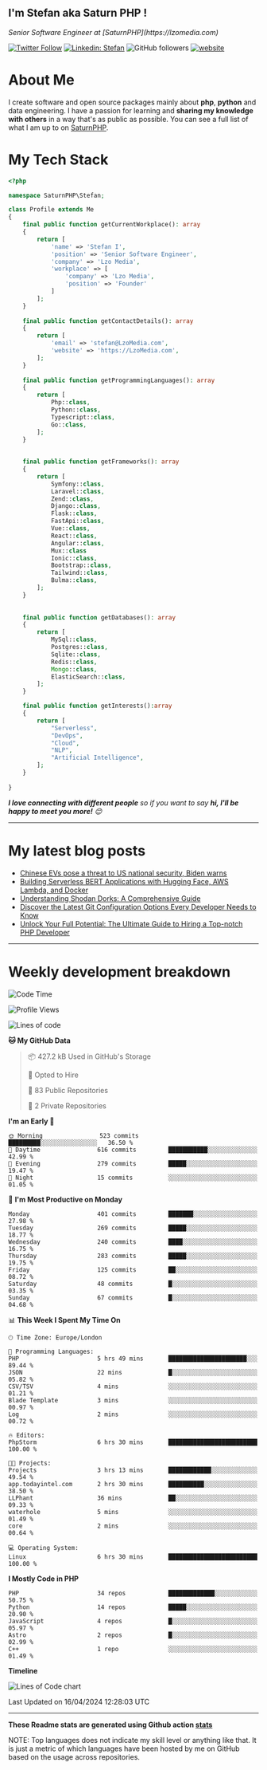 ## I'm Stefan aka Saturn PHP !

<p>
    <em>Senior Software Engineer at  [SaturnPHP](https://lzomedia.com)
</em>

</p>

[![Twitter Follow](https://img.shields.io/twitter/follow/cornatul?label=Follow)](https://twitter.com/intent/follow?screen_name=cornatul)
[![Linkedin: Stefan](https://img.shields.io/badge/cornatul-blue?style=flat-square&logo=Linkedin&logoColor=white&link=https://www.linkedin.com/in/cornatul/)](https://www.linkedin.com/in/cornatul/)
![GitHub followers](https://img.shields.io/github/followers/cornatul?label=Follow&style=social)
[![website](https://img.shields.io/badge/Website-46a2f1.svg?&style=flat-square&logo=Google-Chrome&logoColor=white&link=https://cornatul.com/)](https://cornatul.com/)



# About Me
I create software and open source packages mainly about **php**, **python** and data engineering. 
I have a passion for learning and **sharing my knowledge with others** in a way that's as public as possible. 
You can see a full list of what I am up to on [SaturnPHP](https://lzomedia.com).


# My Tech Stack

```php
<?php

namespace SaturnPHP\Stefan;

class Profile extends Me
{
    final public function getCurrentWorkplace(): array
    {
        return [
            'name' => 'Stefan I',
            'position' => 'Senior Software Engineer',
            'company' => 'Lzo Media',
            'workplace' => [
                'company' => 'Lzo Media',
                'position' => 'Founder'         
            ]
        ];
    }
    
    final public function getContactDetails(): array
    {
        return [
            'email' => 'stefan@LzoMedia.com',
            'website' => 'https://LzoMedia.com',
        ];
    }
    
    final public function getProgrammingLanguages(): array
    {
        return [
            Php::class,
            Python::class,
            Typescript::class,
            Go::class,
        ];
    }
    
    
    final public function getFrameworks(): array
    {
        return [
            Symfony::class,
            Laravel::class,
            Zend::class,
            Django::class,
            Flask::class,
            FastApi::class,
            Vue::class,
            React::class,
            Angular::class,
            Mux::class
            Ionic::class,
            Bootstrap::class,
            Tailwind::class,
            Bulma::class,
        ];
    }
    
    
    final public function getDatabases(): array
    {
        return [
            MySql::class,
            Postgres::class,
            Sqlite::class,
            Redis::class,
            Mongo::class,
            ElasticSearch::class,
        ];
    }

    final public function getInterests():array
    {
        return [
            "Serverless",
            "DevOps",
            "Cloud",
            "NLP",
            "Artificial Intelligence",
        ];
    }
   
}
```
 <em><b>I love connecting with different people</b> so if you want to say <b>hi, I'll be happy to meet you more!</b> 😊</em>

---
# My latest blog posts
<!-- BLOG-POST-LIST:START -->
- [Chinese EVs pose a threat to US national security, Biden warns](https://blog.lzomedia.com/chinese-evs-pose-a-threat-to-us-national-security-biden-warns/)
- [Building Serverless BERT Applications with Hugging Face, AWS Lambda, and Docker](https://blog.lzomedia.com/building-serverless-bert-applications-with-hugging-face-aws-lambda-and-docker/)
- [Understanding Shodan Dorks: A Comprehensive Guide](https://blog.lzomedia.com/understanding-shodan-dorks-a-comprehensive-guide/)
- [Discover the Latest Git Configuration Options Every Developer Needs to Know](https://blog.lzomedia.com/discover-the-latest-git-configuration-options-every-developer-needs-to-know/)
- [Unlock Your Full Potential: The Ultimate Guide to Hiring a Top-notch PHP Developer](https://blog.lzomedia.com/unlock-your-full-potential-the-ultimate-guide-to-hiring-a-top-notch-php-developer/)
<!-- BLOG-POST-LIST:END -->

---
# Weekly development breakdown
<!--START_SECTION:waka-->
![Code Time](http://img.shields.io/badge/Code%20Time-520%20hrs%2012%20mins-blue)

![Profile Views](http://img.shields.io/badge/Profile%20Views-3-blue)

![Lines of code](https://img.shields.io/badge/From%20Hello%20World%20I%27ve%20Written-8.9%20million%20lines%20of%20code-blue)

**🐱 My GitHub Data** 

> 📦 427.2 kB Used in GitHub's Storage 
 > 
> 💼 Opted to Hire
 > 
> 📜 83 Public Repositories 
 > 
> 🔑 2 Private Repositories 
 > 
**I'm an Early 🐤** 

```text
🌞 Morning                523 commits         █████████░░░░░░░░░░░░░░░░   36.50 % 
🌆 Daytime                616 commits         ███████████░░░░░░░░░░░░░░   42.99 % 
🌃 Evening                279 commits         █████░░░░░░░░░░░░░░░░░░░░   19.47 % 
🌙 Night                  15 commits          ░░░░░░░░░░░░░░░░░░░░░░░░░   01.05 % 
```
📅 **I'm Most Productive on Monday** 

```text
Monday                   401 commits         ███████░░░░░░░░░░░░░░░░░░   27.98 % 
Tuesday                  269 commits         █████░░░░░░░░░░░░░░░░░░░░   18.77 % 
Wednesday                240 commits         ████░░░░░░░░░░░░░░░░░░░░░   16.75 % 
Thursday                 283 commits         █████░░░░░░░░░░░░░░░░░░░░   19.75 % 
Friday                   125 commits         ██░░░░░░░░░░░░░░░░░░░░░░░   08.72 % 
Saturday                 48 commits          █░░░░░░░░░░░░░░░░░░░░░░░░   03.35 % 
Sunday                   67 commits          █░░░░░░░░░░░░░░░░░░░░░░░░   04.68 % 
```


📊 **This Week I Spent My Time On** 

```text
🕑︎ Time Zone: Europe/London

💬 Programming Languages: 
PHP                      5 hrs 49 mins       ██████████████████████░░░   89.44 % 
JSON                     22 mins             █░░░░░░░░░░░░░░░░░░░░░░░░   05.82 % 
CSV/TSV                  4 mins              ░░░░░░░░░░░░░░░░░░░░░░░░░   01.21 % 
Blade Template           3 mins              ░░░░░░░░░░░░░░░░░░░░░░░░░   00.97 % 
Log                      2 mins              ░░░░░░░░░░░░░░░░░░░░░░░░░   00.72 % 

🔥 Editors: 
PhpStorm                 6 hrs 30 mins       █████████████████████████   100.00 % 

🐱‍💻 Projects: 
Projects                 3 hrs 13 mins       ████████████░░░░░░░░░░░░░   49.54 % 
app.todayintel.com       2 hrs 30 mins       ██████████░░░░░░░░░░░░░░░   38.50 % 
LLPhant                  36 mins             ██░░░░░░░░░░░░░░░░░░░░░░░   09.33 % 
waterhole                5 mins              ░░░░░░░░░░░░░░░░░░░░░░░░░   01.49 % 
core                     2 mins              ░░░░░░░░░░░░░░░░░░░░░░░░░   00.64 % 

💻 Operating System: 
Linux                    6 hrs 30 mins       █████████████████████████   100.00 % 
```

**I Mostly Code in PHP** 

```text
PHP                      34 repos            █████████████░░░░░░░░░░░░   50.75 % 
Python                   14 repos            █████░░░░░░░░░░░░░░░░░░░░   20.90 % 
JavaScript               4 repos             █░░░░░░░░░░░░░░░░░░░░░░░░   05.97 % 
Astro                    2 repos             █░░░░░░░░░░░░░░░░░░░░░░░░   02.99 % 
C++                      1 repo              ░░░░░░░░░░░░░░░░░░░░░░░░░   01.49 % 
```



**Timeline**

![Lines of Code chart](https://raw.githubusercontent.com/saturnphp/saturnphp/master/assets/bar_graph.png)


 Last Updated on 16/04/2024 12:28:03 UTC
<!--END_SECTION:waka-->


---


**These Readme stats are generated using Github action [stats](https://github.com/cornatul/stats)**

NOTE: Top languages does not indicate my skill level or anything like that. 
It is just a metric of which languages have been hosted by me on GitHub based on the usage across repositories. 
